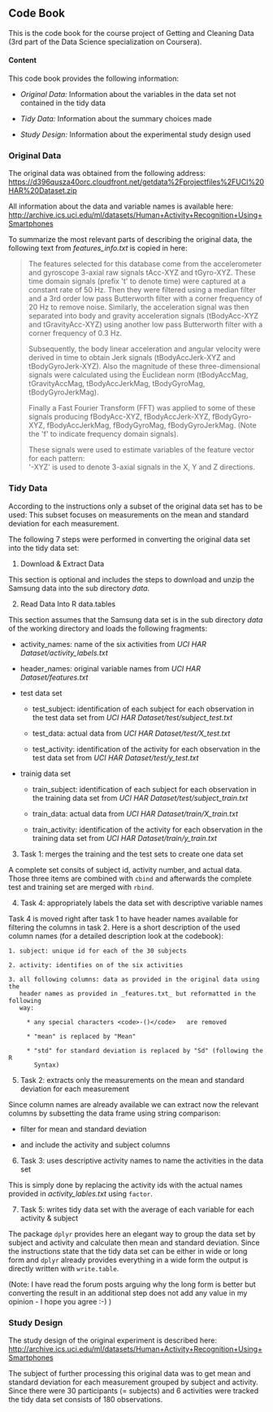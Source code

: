 ## Code Book ##

This is the code book for the course project of Getting and Cleaning Data (3rd
  part of the Data Science specialization on Coursera).

#### Content ####

This code book provides the following information:

* *Original Data:* Information about the variables in the data set not contained in the tidy data

* *Tidy Data:* Information about the summary choices made

* *Study Design:* Information about the experimental study design used


### Original Data ###

The original data was obtained from the following address:
https://d396qusza40orc.cloudfront.net/getdata%2Fprojectfiles%2FUCI%20HAR%20Dataset.zip

All information about the data and variable names is available here:
http://archive.ics.uci.edu/ml/datasets/Human+Activity+Recognition+Using+Smartphones

To summarize the most relevant parts of describing the original data, the
following text from _features_info.txt_ is copied in here:

> The features selected for this database come from the accelerometer and gyroscope 3-axial raw signals tAcc-XYZ and tGyro-XYZ. These time domain signals (prefix 't' to denote time) were captured at a constant rate of 50 Hz. Then they were filtered using a median filter and a 3rd order low pass Butterworth filter with a corner frequency of 20 Hz to remove noise. Similarly, the acceleration signal was then separated into body and gravity acceleration signals (tBodyAcc-XYZ and tGravityAcc-XYZ) using another low pass Butterworth filter with a corner frequency of 0.3 Hz.
>
> Subsequently, the body linear acceleration and angular velocity were derived in time to obtain Jerk signals (tBodyAccJerk-XYZ and tBodyGyroJerk-XYZ). Also the magnitude of these three-dimensional signals were calculated using the Euclidean norm (tBodyAccMag, tGravityAccMag, tBodyAccJerkMag, tBodyGyroMag, tBodyGyroJerkMag).
>
> Finally a Fast Fourier Transform (FFT) was applied to some of these signals producing fBodyAcc-XYZ, fBodyAccJerk-XYZ, fBodyGyro-XYZ, fBodyAccJerkMag, fBodyGyroMag, fBodyGyroJerkMag. (Note the 'f' to indicate frequency domain signals).
>
> These signals were used to estimate variables of the feature vector for each pattern:  
> '-XYZ' is used to denote 3-axial signals in the X, Y and Z directions.


### Tidy Data ###

According to the instructions only a subset of the original data set has to be
used: This subset focuses on measurements on the mean and standard deviation
for each measurement.

The following 7 steps were performed in converting the original data set into
the tidy data set:

1. Download & Extract Data

  This section is optional and includes the steps to download and unzip the
  Samsung data into the sub directory _data_.


2. Read Data Into R data.tables

  This section assumes that the Samsung data set is in the sub directory _data_
  of the working directory and loads the following fragments:

   * activity_names: name of the six activities from
     _UCI HAR Dataset/activity_labels.txt_

   * header_names: original variable names from _UCI HAR Dataset/features.txt_

   * test data set

     * test_subject: identification of each subject for each observation in the
        test data set from _UCI HAR Dataset/test/subject_test.txt_

     * test_data: actual data from _UCI HAR Dataset/test/X_test.txt_

     * test_activity: identification of the activity for each observation in the
         test data set from _UCI HAR Dataset/test/y_test.txt_

   * trainig data set

     * train_subject: identification of each subject for each observation in the
        training data set from _UCI HAR Dataset/test/subject_train.txt_

     * train_data: actual data from _UCI HAR Dataset/train/X_train.txt_

     * train_activity: identification of the activity for each observation in the
         training data set from _UCI HAR Dataset/train/y_train.txt_


3. Task 1: merges the training and the test sets to create one data set

  A complete set consits of subject id, activity number, and actual data. Those
  three items are combined with <code>cbind</code> and afterwards the complete
  test and training set are merged with <code>rbind</code>.


4. Task 4: appropriately labels the data set with descriptive variable names

  Task 4 is moved right after task 1 to have header names available for filtering
  the columns in task 2. Here is a short description of the used column names
  (for a detailed description look at the codebook):

    1. subject: unique id for each of the 30 subjects

    2. activity: identifies on of the six activities

    3. all following columns: data as provided in the original data using the
       header names as provided in _features.txt_ but reformatted in the following
       way:

         * any special characters <code>-()</code>   are removed

         * "mean" is replaced by "Mean"

         * "std" for standard deviation is replaced by "Sd" (following the R
           Syntax)


5. Task 2: extracts only the measurements on the mean and standard deviation
   for each measurement

  Since column names are already available we can extract now the relevant columns
  by subsetting the data frame using string comparison:

   * filter for mean and standard deviation

   * and include the activity and subject columns


6. Task 3: uses descriptive activity names to name the activities in the data
   set

  This is simply done by replacing the activity ids with the actual names provided
  in _activity_lables.txt_ using <code>factor</code>.


7. Task 5: writes tidy data set with the average of each variable for each
   activity & subject

  The package <code>dplyr</code> provides here an elegant way to group the data
  set by subject and activity and calculate then mean and standard deviation.
  Since the instructions state that the tidy data set can be either in wide or
  long form and <code>dplyr</code> already provides everything in a wide form the
  output is directly written with <code>write.table</code>.

  (Note: I have read the forum posts arguing why the long form is better but
    converting the result in an additional step does not add any value in my
    opinion - I hope you agree :-) )


### Study Design ###

The study design of the original experiment is described here:
http://archive.ics.uci.edu/ml/datasets/Human+Activity+Recognition+Using+Smartphones

The subject of further processing this original data was to get mean and
standard deviation for each measurement grouped by subject and activity. Since
there were 30 participants (= subjects) and 6 activities were tracked the tidy
data set consists of 180 observations.
